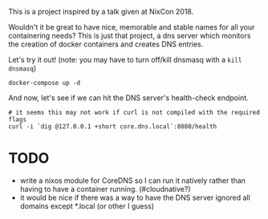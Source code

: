 This is a project inspired by a talk given at NixCon 2018.


Wouldn't it be great to have nice, memorable and stable names for all your containering needs?
This is just that project, a dns server which monitors the creation of docker containers and creates DNS entries.

Let's try it out! (note: you may have to turn off/kill dnsmasq with a `kill dnsmasq`)

``` shell
docker-compose up -d
```

And now, let's see if we can hit the DNS server's health-check endpoint.


``` shell
# it seems this may not work if curl is not compiled with the required flags
curl -i `dig @127.0.0.1 +short core.dns.local`:8080/health
```

# TODO

- write a nixos module for CoreDNS so I can run it natively rather than having to have a container running. (#cloudnative?)
- it would be nice if there was a way to have the DNS server ignored all domains except *.local (or other I guess)
